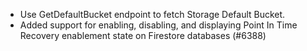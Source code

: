 - Use GetDefaultBucket endpoint to fetch Storage Default Bucket.
- Added support for enabling, disabling, and displaying Point In Time Recovery enablement state on Firestore databases (#6388)

